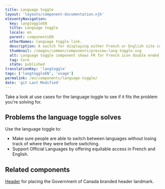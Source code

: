 ```yaml
---
title: Language toggle
layout: 'layouts/component-documentation.njk'
eleventyNavigation:
  key: langtoggleEN
  title: Language toggle
  locale: en
  parent: componentsEN
  otherNames: language toggle link.
  description: A switch for displaying either French or English site content.
  thumbnail: /images/common/components/preview-lang-toggle.svg
  alt: Language toggle component shows FR for French icon double ended arrows to EN for English.
  tag: Core
  state: published
translationKey: 'langtoggle'
tags: ['langtoggleEN', 'usage']
permalink: /en/components/language-toggle/
date: 'git Last Modified'
---
```


Take a look at use cases for the language toggle to see if it fits the problem you're solving for.

## Problems the language toggle solves

Use the language toggle to:

- Make sure people are able to switch between languages without losing track of where they were before switching.
- Support Official Languages by offering equitable access in French and English.

<article class="bg-full-width bg-primary text-light pt-500 pb-400 my-500">
  <h2 class="mt-0 mb-400">Related components</h2>

<a href="{{ links.header }}" class="link-light">Header</a> for placing the Government of Canada branded header landmark.

</article>
